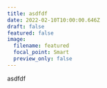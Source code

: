 ```yaml
---
title: asdfdf
date: 2022-02-10T10:00:00.646Z
draft: false
featured: false
image:
  filename: featured
  focal_point: Smart
  preview_only: false
---
```

asdfdf
